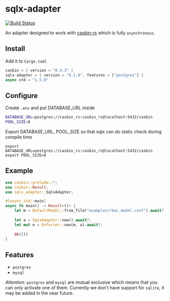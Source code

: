 # sqlx-adapter

[![Build Status](https://travis-ci.org/casbin-rs/sqlx-adapter.svg?branch=master)](https://travis-ci.org/casbin-rs/sqlx-adapter)

An adapter designed to work with [casbin-rs](https://github.com/casbin/casbin-rs) which is fully `asynchronous`.


## Install

Add it to `Cargo.toml`

```rust
casbin = { version = "0.4.3" }
sqlx-adapter = { version = "0.1.0", features = ["postgres"] }
async-std = "1.5.0"
```

## Configure

Create `.env` and put DATABASE_URL inside

```bash
DATABASE_URL=postgres://casbin_rs:casbin_rs@localhost:5432/casbin
POOL_SIZE=8
```

Export DATABASE_URL, POOL_SIZE so that sqlx can do static check during compile time
```
export DATABASE_URL=postgres://casbin_rs:casbin_rs@localhost:5432/casbin
export POOL_SIZE=8
```


## Example

```rust
use casbin::prelude::*;
use casbin::Result;
use sqlx_adapter::SqlxAdapter;

#[async_std::main]
async fn main() -> Result<()> {
    let m = DefaultModel::from_file("examples/rbac_model.conf").await?;
    
    let a = SqlxAdapter::new().await?;
    let mut e = Enforcer::new(m, a).await?;
    
    Ok(())
}

```

## Features

- `postgres`
- `mysql`

*Attention*: `postgres` and `mysql` are mutual exclusive which means that you can only activate one of them. Currently we don't have support for `sqlite`, it may be added in the near future.
